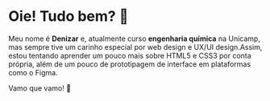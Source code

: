 # Oie! Tudo bem? 👋
Meu nome é **Denizar** e, atualmente curso **engenharia química** na Unicamp, mas sempre tive um carinho especial por web design e UX/UI design.Assim, estou tentando aprender um pouco mais sobre HTML5 e CSS3 por conta própria, além de um pouco de prototipagem de interface em plataformas como o Figma.

Vamo que vamo! 🚀
